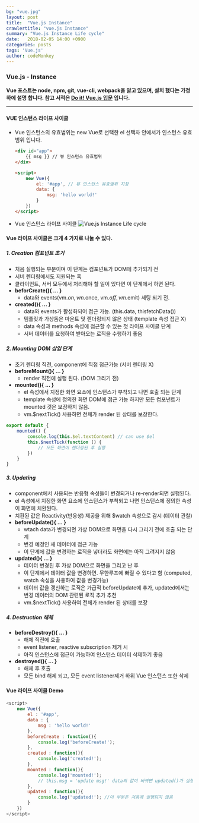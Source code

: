 ```yaml
---
bg: "vue.jpg"
layout: post
title:  "Vue.js Instance"
crawlertitle: "vue.js Instance"
summary: "Vue.js Instance Life cycle"
date:   2018-02-05 14:00 +0900
categories: posts
tags: 'Vue.js'
author: codeMonkey
---
```


### Vue.js - Instance ###

**Vue 포스트는 node, npm, git, vue-cli, webpack을 알고 있으며, 설치 했다는 가정하에 설명 합니다. 참고 서적은 [Do it! Vue.js 입문](http://www.yes24.com/24/Goods/58206961?Acode=101&) 입니다.**

---


#### VUE 인스턴스 라이프 사이클 ####
- Vue 인스턴스의 유효범위는 new Vue로 선택한 el 선택자 안에서가 인스턴스 유효범위 입니다.
	``` html
	<div id="app">
		{{ msg }} // 뷰 인스턴스 유효범위
	</div>

	<script>
		new Vue({
			el: '#app', // 뷰 인스턴스 유효범위 지정
			data: {
				msg: 'hello world!'
			}
		})
	</script>
	```

- Vue 인스턴스 라이프 사이클 
	![Vue.js Instance Life cycle](/jsStudyBlog/assets/images/Vue-instance-lifecycle-Page-1.jpg)

#### Vue 라이프 사이클은 크게 4 가지로 나눌 수 있다. ####

##### 1. Creation 컴포넌트 초기 #####
- 처음 실행되는 부분이며 이 단계는 컴포넌트가 DOM에 추가되기 전
- 서버 렌더링에서도 지원되는 훅
- 클라이언트, 서버 모두에서 처리해야 할 일이 있다면 이 단계에서 하면 된다.
- **beforCreate(){ ... }**
	- data와 events(vm.$on, vm.$once, vm.$off, vm.$emit) 세팅 되기 전.
- **created(){ ... }**
	- data와 events가 활성화되어 접근 가능. (this.data, thisfetchData())
	- 템플릿과 가상돔은 마운트 및 렌더링되지 않은 상태 (template 속성 접근 X)
	- data 속성과 methods 속성에 접근할 수 있는 첫 라이프 사이클 단계 
	- 서버 데이터를 요청하여 받아오는 로직을 수행하기 좋음

##### 2. Mounting DOM 삽입 단계 #####
- 초기 렌더링 직전, component에 직접 접근가능 (서버 렌더링 X)
- **beforeMount(){ ... }**
	- render 직전에 실행 된다. (DOM 그리기 전)
- **mounted(){ ... }**
	- el 속성에서 지정한 화면 요소에 인스턴스가 부착되고 나면 호출 되는 단계
	- template 속성에 정의한 화면 DOM에 접근 가능 하지만 모든 컴포넌트가 mounted 것은 보장하지 않음.
	- vm.$nextTick() 사용하면 전체가 render 된 상태를 보장한다.
```javascript
export default {
	mounted() {
		console.log(this.$el.textContent) // can use $el
		this.$nextTick(function () {
			// 모든 화면이 렌더링된 후 실행
		})
	}
}
```

##### 3. Updating #####
- component에서 사용되는 반응형 속성들이 변경되거나 re-render되면 실행된다.
- el 속성에서 지정한 화면 요소에 인스턴스가 부착되고 나면 인스턴스에 정의한 속성이 화면에 치환된다.
- 치환된 값은 Reactivity(반응성) 제공을 위해 $watch 속성으로 감시 (데이터 관찰)
- **beforeUpdate(){ ... }**
	- wtach data가 변경되면 가상 DOM으로 화면을 다시 그리기 전에 호출 되는 단계
	- 변경 예정인 새 데이터에 접근 가능
	- 이 단계에 값을 변경하는 로직을 넣더라도 화면에는 아직 그려지지 않음
- **updated(){ ... }**
	- 데이터 변경된 후 가상 DOM으로 화면을 그리고 난 후
	- 이 단계에서 데이터 값을 변경하면. 무한루프에 빠질 수 있다고 함 (computed, watch 속성을 사용하여 값을 변경가능)
	- 데이터 값을 갱신하는 로직은 가급적 beforeUpdate에 추가, updated에서는 변경 데이터의 DOM 관련된 로직 추가 추천
	- vm.$nextTick() 사용하여 전체가 render 된 상태를 보장

##### 4. Destruction 해체 #####
- **beforeDestroy(){ ... }**
	- 해체 직전에 호출
	- event listener, reactive subscription 제거 시
	- 아직 인스턴스에 접근이 가능하여 인스턴스 데이터 삭제하기 좋음
- **destroyed(){ ... }**
	- 해체 후 호출
	- 모든 bind 해제 되고, 모든 event listener제거 하위 Vue 인스턴스 또한 삭제

#### Vue 라이프 사이클 Demo ####
```javascript
<script>
	new Vue({
		el : '#app',
		data : {
			msg : 'hello world!'
		},
		beforeCreate : function(){
			console.log('beforeCreate!');
		},
		created : function(){
			console.log('created!');
		},
		mounted : function(){
			console.log('mounted!');
			// this.msg = 'update msg!' data의 값이 바뀌면 updated()가 실행된다.
		},
		updated : function(){
			console.log('updated!'); //이 부분은 처음에 실행되지 않음
		}
	})
</script>
```